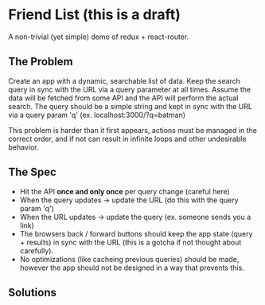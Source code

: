 # Friend List (this is a draft)
A non-trivial (yet simple) demo of redux + react-router.

## The Problem
Create an app with a dynamic, searchable list of data. Keep the search query in sync with the URL via a query parameter at all times. Assume the data will be fetched from some API and the API will perform the actual search. The query should be a simple string and kept in sync with the URL via a query param 'q' (ex. localhost:3000/?q=batman)

This problem is harder than it first appears, actions must be managed in the correct order, and if not can result in infinite loops and other undesirable behavior.

## The Spec
- Hit the API **once and only once** per query change (careful here)
- When the query updates -> update the URL (do this with the query param 'q')
- When the URL updates -> update the query (ex. someone sends you a link)
- The browsers back / forward buttons should keep the app state (query + results) in sync with the URL (this is a gotcha if not thought about carefully).
- No optimizations (like cacheing previous queries) should be made, however the app should not be designed in a way that prevents this.

## Solutions
